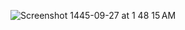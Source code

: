 ![Screenshot 1445-09-27 at 1 48 15 AM](https://github.com/rgd01sh/TouchDesigner-with-color-palette/assets/128194619/c586554b-522b-4ea3-9b99-46412a6259b9)
